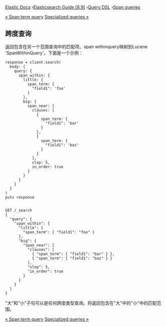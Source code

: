 

[Elastic Docs](/guide/) ›[Elasticsearch Guide [8.9]](index.md) ›[Query
DSL](query-dsl.md) ›[Span queries](span-queries.md)

[« Span term query](query-dsl-span-term-query.md) [Specialized queries
»](specialized-queries.md)

## 跨度查询

返回包含在另一个范围查询中的匹配项。span withinquery映射到Lucene 'SpanWithinQuery'。下面是一个示例：

    
    
    response = client.search(
      body: {
        query: {
          span_within: {
            little: {
              span_term: {
                "field1": 'foo'
              }
            },
            big: {
              span_near: {
                clauses: [
                  {
                    span_term: {
                      "field1": 'bar'
                    }
                  },
                  {
                    span_term: {
                      "field1": 'baz'
                    }
                  }
                ],
                slop: 5,
                in_order: true
              }
            }
          }
        }
      }
    )
    puts response
    
    
    GET /_search
    {
      "query": {
        "span_within": {
          "little": {
            "span_term": { "field1": "foo" }
          },
          "big": {
            "span_near": {
              "clauses": [
                { "span_term": { "field1": "bar" } },
                { "span_term": { "field1": "baz" } }
              ],
              "slop": 5,
              "in_order": true
            }
          }
        }
      }
    }

"大"和"小"子句可以是任何跨度类型查询。将返回包含在"大"中的"小"中的匹配范围。

[« Span term query](query-dsl-span-term-query.md) [Specialized queries
»](specialized-queries.md)
